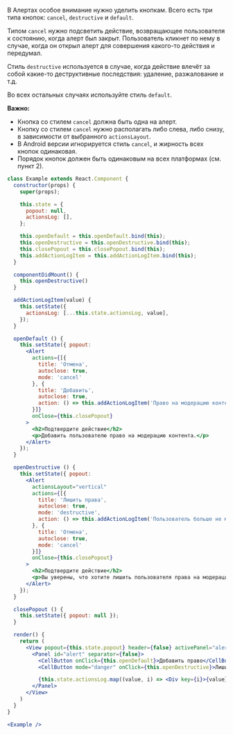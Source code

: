 В Алертах особое внимание нужно уделить кнопкам. Всего есть три типа кнопок:
`cancel`, `destructive` и `default`.

Типом `cancel` нужно подсветить действие, возвращающее пользователя к
состоянию, когда алерт был закрыт. Пользователь кликнет по нему в случае, когда он открыл алерт для
совершения какого-то действия и передумал.

Стиль `destructive` используется в случае, когда действие влечёт за собой какие-то деструктивные последствия:
удаление, разжалование и т.д.

Во всех остальных случаях используйте стиль `default`.

**Важно:**

* Кнопка со стилем `cancel` должна быть одна на алерт.
* Кнопку со стилем `cancel` нужно располагать либо слева, либо снизу, в зависимости от выбранного
`actionsLayout`.
* В Android версии игнорируется стиль `cancel`, и жирность всех кнопок одинаковая.
* Порядок кнопок должен быть одинаковым на всех платформах (см. пункт 2).

```jsx
class Example extends React.Component {
  constructor(props) {
    super(props);

    this.state = {
      popout: null,
      actionsLog: [],
    };

    this.openDefault = this.openDefault.bind(this);
    this.openDestructive = this.openDestructive.bind(this);
    this.closePopout = this.closePopout.bind(this);
    this.addActionLogItem = this.addActionLogItem.bind(this);
  }

  componentDidMount() {
    this.openDestructive()
  }

  addActionLogItem(value) {
    this.setState({
      actionsLog: [...this.state.actionsLog, value],
    });
  }

  openDefault () {
    this.setState({ popout:
      <Alert
        actions={[{
          title: 'Отмена',
          autoclose: true,
          mode: 'cancel'
        }, {
          title: 'Добавить',
          autoclose: true,
          action: () => this.addActionLogItem('Право на модерацию контента добавлено.'),
        }]}
        onClose={this.closePopout}
      >
        <h2>Подтвердите действие</h2>
        <p>Добавить пользователю право на модерацию контента.</p>
      </Alert>
    });
  }

  openDestructive () {
    this.setState({ popout:
      <Alert
        actionsLayout="vertical"
        actions={[{
          title: 'Лишить права',
          autoclose: true,
          mode: 'destructive',
          action: () => this.addActionLogItem('Пользователь больше не может модерировать контент.'),
        }, {
          title: 'Отмена',
          autoclose: true,
          mode: 'cancel'
        }]}
        onClose={this.closePopout}
      >
        <h2>Подтвердите действие</h2>
        <p>Вы уверены, что хотите лишить пользователя права на модерацию контента?</p>
      </Alert>
    });
  }

  closePopout () {
    this.setState({ popout: null });
  }

  render() {
    return (
      <View popout={this.state.popout} header={false} activePanel="alert">
        <Panel id="alert" separator={false}>
          <CellButton onClick={this.openDefault}>Добавить право</CellButton>
          <CellButton mode="danger" onClick={this.openDestructive}>Лишить права</CellButton>

          {this.state.actionsLog.map((value, i) => <Div key={i}>{value}</Div>)}
        </Panel>
      </View>
    )
  }
}

<Example />
```
